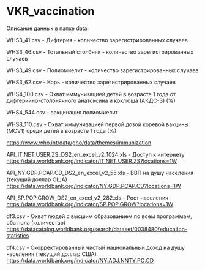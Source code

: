 # VKR_vaccination

Описание данных в папке data:


WHS3_41.csv  - Дифтерия - количество зарегистрированных случаев

WHS3_46.csv  - Тотальный столбняк - количество зарегистрированных случаев

WHS3_49.csv  - Полиомиелит - количество зарегистрированных случаев

WHS3_62.csv  - Корь - количество зарегистрированных случаев

WHS4_100.csv - Охват иммунизацией детей в возрасте 1 года от дифтерийно-столбнячного анатоксина и коклюша (АКДС-3) (%)

WHS4_544.csv - вакцинация полиомиелит

WHS8_110.csv - Охват иммунизацией первой дозой коревой вакцины (MCV1) среди детей в возрасте 1 года (%)

https://www.who.int/data/gho/data/themes/immunization

API_IT.NET.USER.ZS_DS2_en_excel_v2_1024.xls  -  Доступ к интернету
https://data.worldbank.org/indicator/IT.NET.USER.ZS?locations=1W

API_NY.GDP.PCAP.CD_DS2_en_excel_v2_55.xls    -  ВВП на душу населения (текущий доллар США)
https://data.worldbank.org/indicator/NY.GDP.PCAP.CD?locations=1W

API_SP.POP.GROW_DS2_en_excel_v2_282.xls      -  Рост населения
https://data.worldbank.org/indicator/SP.POP.GROW?locations=1W

df3.csv - Охват людей с высшим образованием по всем программам, оба пола (количество)
https://datacatalog.worldbank.org/search/dataset/0038480/education-statistics

df4.csv - Скорректированный чистый национальный доход на душу населения (текущий доллар США)
https://data.worldbank.org/indicator/NY.ADJ.NNTY.PC.CD 
